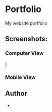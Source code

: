 # Portfolio
My website portfolio

## Screenshots:
### Computer View
)

### Mobile View


## Author
*
